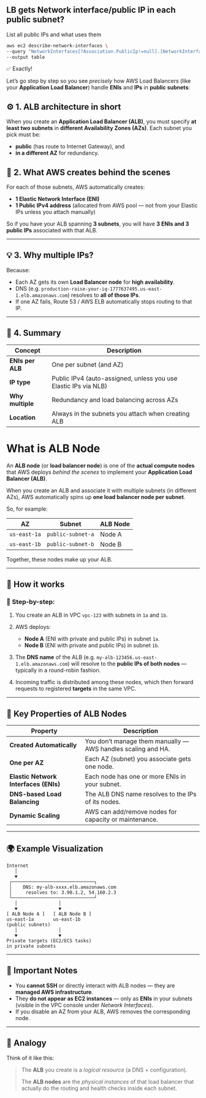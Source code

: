 ## LB gets Network interface/public IP in each public subnet?

List all public IPs and what uses them
```bash
aws ec2 describe-network-interfaces \
--query "NetworkInterfaces[?Association.PublicIp!=null].[NetworkInterfaceId,Association.PublicIp,Attachment.InstanceId,Description]" \
--output table
```

✅ Exactly!

Let’s go step by step so you see *precisely* how AWS Load Balancers (like your **Application Load Balancer**) handle **ENIs** and **IPs** in **public subnets**:

## ⚙️ 1. ALB architecture in short

When you create an **Application Load Balancer (ALB)**, you must specify **at least two subnets** in **different Availability Zones (AZs)**.
Each subnet you pick must be:

* **public** (has route to Internet Gateway), and
* **in a different AZ** for redundancy.

## 🧩 2. What AWS creates behind the scenes

For each of those subnets, AWS automatically creates:

* **1 Elastic Network Interface (ENI)**
* **1 Public IPv4 address** (allocated from AWS pool — not from your Elastic IPs unless you attach manually)

So if you have your ALB spanning **3 subnets**, you will have **3 ENIs and 3 public IPs** associated with that ALB.

---

## 💡 3. Why multiple IPs?

Because:

* Each AZ gets its own **Load Balancer node** for **high availability**.
* DNS (e.g. `production-raise-your-iq-1777637495.us-east-1.elb.amazonaws.com`) resolves to **all of those IPs**.
* If one AZ fails, Route 53 / AWS ELB automatically stops routing to that IP.

---

## 🧭 4. Summary

| Concept          | Description                                                     |
| ---------------- | --------------------------------------------------------------- |
| **ENIs per ALB** | One per subnet (and AZ)                                         |
| **IP type**      | Public IPv4 (auto-assigned, unless you use Elastic IPs via NLB) |
| **Why multiple** | Redundancy and load balancing across AZs                        |
| **Location**     | Always in the subnets you attach when creating ALB              |

# What is ALB Node

An **ALB node** (or **load balancer node**) is one of the **actual compute nodes** that AWS deploys *behind the scenes* to implement your **Application Load Balancer (ALB)**.

When you create an ALB and associate it with multiple subnets (in different AZs), AWS automatically spins up **one load balancer node per subnet**.

So, for example:

| AZ           | Subnet            | ALB Node |
| ------------ | ----------------- | -------- |
| `us-east-1a` | `public-subnet-a` | Node A   |
| `us-east-1b` | `public-subnet-b` | Node B   |

Together, these nodes make up your ALB.

---

## 🧠 **How it works**

### 🔹 Step-by-step:

1. You create an ALB in VPC `vpc-123` with subnets in `1a` and `1b`.
2. AWS deploys:

   * **Node A** (ENI with private and public IPs) in subnet `1a`.
   * **Node B** (ENI with private and public IPs) in subnet `1b`.
3. The **DNS name** of the ALB (e.g. `my-alb-123456.us-east-1.elb.amazonaws.com`) will resolve to the **public IPs of both nodes** — typically in a round-robin fashion.
4. Incoming traffic is distributed among these nodes, which then forward requests to registered **targets** in the same VPC.

---

## 🧩 **Key Properties of ALB Nodes**

| Property                              | Description                                                  |
| ------------------------------------- | ------------------------------------------------------------ |
| **Created Automatically**             | You don’t manage them manually — AWS handles scaling and HA. |
| **One per AZ**                        | Each AZ (subnet) you associate gets one node.                |
| **Elastic Network Interfaces (ENIs)** | Each node has one or more ENIs in your subnet.               |
| **DNS-based Load Balancing**          | The ALB DNS name resolves to the IPs of its nodes.           |
| **Dynamic Scaling**                   | AWS can add/remove nodes for capacity or maintenance.        |

---

## 🌍 **Example Visualization**

```
Internet
   │
   ▼
 ┌──────────────────────────────┐
 │    DNS: my-alb-xxxx.elb.amazonaws.com
 │     resolves to: 3.90.1.2, 54.160.2.3
 └──────────────────────────────┘
   │               │
   ▼               ▼
[ ALB Node A ]   [ ALB Node B ]
us-east-1a       us-east-1b
(public subnets)
   │               │
   ▼               ▼
Private targets (EC2/ECS tasks)
in private subnets
```

---

## 🔐 **Important Notes**

* You **cannot SSH** or directly interact with ALB nodes — they are **managed AWS infrastructure**.
* They **do not appear as EC2 instances** — only as **ENIs** in your subnets (visible in the VPC console under *Network Interfaces*).
* If you disable an AZ from your ALB, AWS removes the corresponding node.

---

## 🧱 **Analogy**

Think of it like this:

> The **ALB** you create is a *logical resource* (a DNS + configuration).
>
> The **ALB nodes** are the *physical instances* of that load balancer that actually do the routing and health checks inside each subnet.
